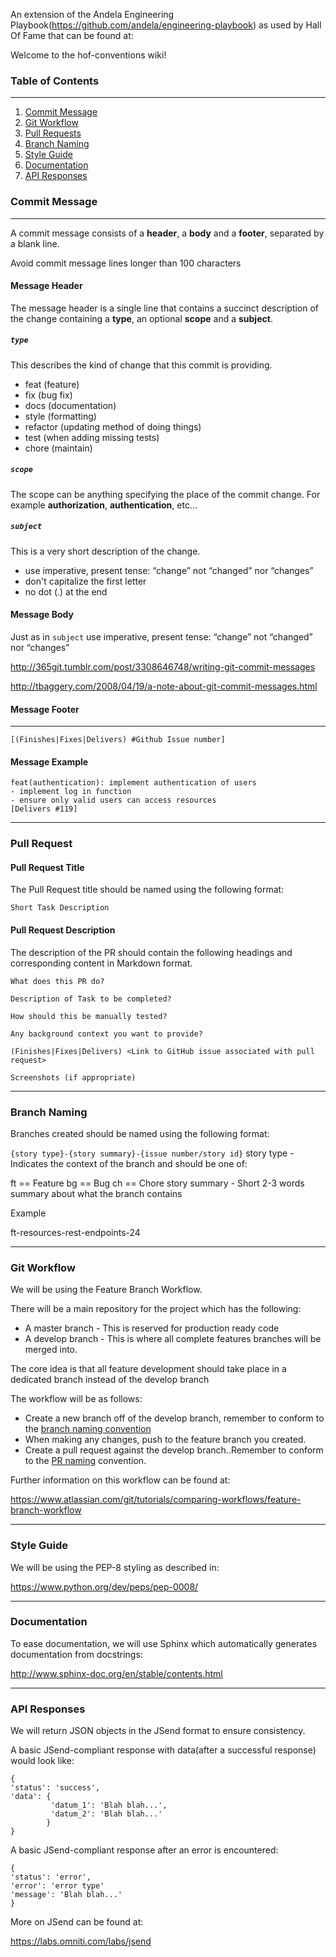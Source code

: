 An extension of the Andela Engineering Playbook(https://github.com/andela/engineering-playbook) as used by Hall Of Fame that can be found at:

Welcome to the hof-conventions wiki!
### Table of Contents
***
1. [Commit Message](#commit-message)
2. [Git Workflow](#git-workflow)
3. [Pull Requests](#pull-request)
4. [Branch Naming](#branch-naming)
5. [Style Guide](#style-guide)
6. [Documentation](#documentation)
7. [API Responses](#api-responses)

### Commit Message
***
A commit message consists of a **header**, a **body** and a **footer**, separated by a blank line.

Avoid commit message lines longer than 100 characters

#### Message Header
The message header is a single line that contains a succinct description of the change containing a **type**, an optional **scope** and a **subject**.

##### `type`
This describes the kind of change that this commit is providing.
* feat (feature)
* fix (bug fix)
* docs (documentation)
* style (formatting)
* refactor (updating method of doing things)
* test (when adding missing tests)
* chore (maintain)

##### `scope`
The scope can be anything specifying the place of the commit change. For example **authorization**, **authentication**, etc...

##### `subject`
This is a very short description of the change.
* use imperative, present tense: “change” not “changed” nor “changes”
* don't capitalize the first letter
* no dot (.) at the end

#### Message Body
Just as in `subject` use imperative, present tense: “change” not “changed” nor “changes”

http://365git.tumblr.com/post/3308646748/writing-git-commit-messages

http://tbaggery.com/2008/04/19/a-note-about-git-commit-messages.html

#### Message Footer
***
```
[(Finishes|Fixes|Delivers) #Github Issue number]

```
#### Message Example
```
feat(authentication): implement authentication of users
- implement log in function
- ensure only valid users can access resources
[Delivers #119]
```
***
### Pull Request

#### Pull Request Title

The Pull Request title should be named using the following format:

```
Short Task Description
```

#### Pull Request Description

The description of the PR should contain the following headings and corresponding content in Markdown format.

```
What does this PR do?

Description of Task to be completed?

How should this be manually tested?

Any background context you want to provide?

(Finishes|Fixes|Delivers) <Link to GitHub issue associated with pull request>

Screenshots (if appropriate)
```
***
### Branch Naming
Branches created should be named using the following format:

`{story type}-{story summary}-{issue number/story id}`
story type - Indicates the context of the branch and should be one of:

ft == Feature
bg == Bug
ch == Chore
story summary - Short 2-3 words summary about what the branch contains

Example

ft-resources-rest-endpoints-24

***
### Git Workflow
We will be using the Feature Branch Workflow.

There will be a main repository for the project which has the following:
- A master branch - This is reserved for production ready code
- A develop branch - This is where all complete features branches will be merged into. 

The core idea is that all feature development should take place in a dedicated branch instead of the develop branch

The workflow will be as follows:
* Create a new branch off of the develop branch, remember to conform to the [branch naming convention](https://github.com/andela/engineering-playbook/blob/master/5.%20Developing/Conventions/readme.md#branch-naming)
* When making any changes, push to the feature branch you created.
* Create a pull request against the develop branch..Remember to conform to the [PR naming](#pull-request) convention.

Further information on this workflow can be found at:

https://www.atlassian.com/git/tutorials/comparing-workflows/feature-branch-workflow

***
### Style Guide

We will be using the PEP-8 styling as described in:

https://www.python.org/dev/peps/pep-0008/

***
### Documentation

To ease documentation, we will use Sphinx which automatically generates documentation from docstrings:

http://www.sphinx-doc.org/en/stable/contents.html

***
### API Responses

We will return JSON objects in the JSend format to ensure consistency.

A basic JSend-compliant response with data(after a successful response) would look like:

```
{
'status': 'success',
'data': {
         'datum_1': 'Blah blah...',
         'datum_2': 'Blah blah...'
        }
}
```
A basic JSend-compliant response after an error is encountered:

```
{
'status': 'error',
'error': 'error type'
'message': 'Blah blah...'
}
```

More on JSend can be found at:

https://labs.omniti.com/labs/jsend
